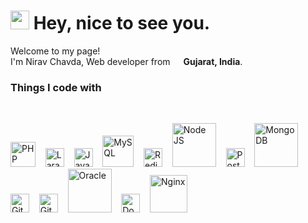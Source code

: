 ﻿<h1><img src="https://emojis.slackmojis.com/emojis/images/1531849430/4246/blob-sunglasses.gif?1531849430" width="30" />
  Hey, nice to see you.</h1>

<p>Welcome to my page! </br> I'm Nirav Chavda, Web developer from <img
    src="https://github.com/nirav-chavda/nirav-chavda/blob/master/img/india.svg" width="13" /> <b>Gujarat, India</b>.
</p>
<h3>Things I code with</h3>
<br />
<p>
  <img alt="PHP" src="https://github.com/nirav-chavda/nirav-chavda/blob/master/img/php.png" width="40" />
  &nbsp;&nbsp;
  <img alt="Laravel" src="https://github.com/nirav-chavda/nirav-chavda/blob/master/img/laravel.png" width="30" />
  &nbsp;&nbsp;
  <img alt="Javascript" src="https://github.com/nirav-chavda/nirav-chavda/blob/master/img/js.png" width="30" />
  &nbsp;&nbsp;
  <img alt="MySQL" src="https://github.com/nirav-chavda/nirav-chavda/blob/master/img/mysql.png" width="50" />
  &nbsp;&nbsp;
  <img alt="Redis" src="https://github.com/nirav-chavda/nirav-chavda/blob/master/img/redis.png" width="30" />
  &nbsp;&nbsp;
  <img alt="Node JS" src="https://github.com/nirav-chavda/nirav-chavda/blob/master/img/nodejs.png" width="70" />
  &nbsp;&nbsp;
  <img alt="PostgreSQL" src="https://github.com/nirav-chavda/nirav-chavda/blob/master/img/postgres.png" width="30" />
  &nbsp;&nbsp;
  <img alt="MongoDB" src="https://github.com/nirav-chavda/nirav-chavda/blob/master/img/mongodb.png" width="70" />
  &nbsp;&nbsp;
  <img alt="Git" src="https://github.com/nirav-chavda/nirav-chavda/blob/master/img/git.png" width="30" />
  &nbsp;&nbsp;
  <img alt="Github" src="https://github.com/nirav-chavda/nirav-chavda/blob/master/img/github.png" width="30" />
  &nbsp;&nbsp;
  <img alt="Oracle" src="https://github.com/nirav-chavda/nirav-chavda/blob/master/img/oracle.png" width="70" />
  &nbsp;&nbsp;
  <img alt="Docker" src="https://github.com/nirav-chavda/nirav-chavda/blob/master/img/docker.png" width="30" />
  &nbsp;&nbsp;
  <img alt="Nginx" src="https://github.com/nirav-chavda/nirav-chavda/blob/master/img/nginx.png" width="60" />
</p>